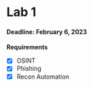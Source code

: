 # Lab 1
#### Deadline: February 6, 2023

**Requirements**
- [x] OSINT
- [x] Phishing
- [x] Recon Automation
